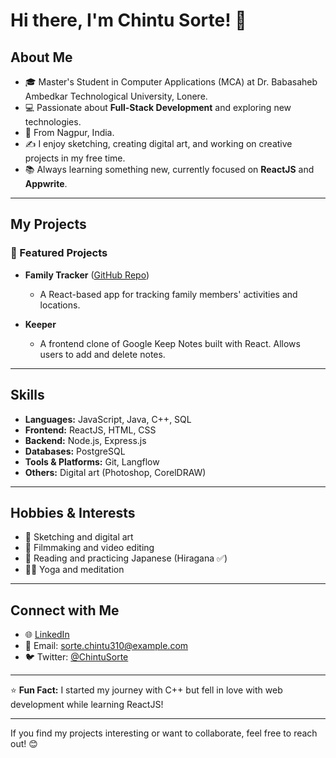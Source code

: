 # Hi there, I'm Chintu Sorte! 👋

## About Me

- 🎓 Master's Student in Computer Applications (MCA) at Dr. Babasaheb Ambedkar Technological University, Lonere.
- 💻 Passionate about **Full-Stack Development** and exploring new technologies.
- 📍 From Nagpur, India.
- ✍️ I enjoy sketching, creating digital art, and working on creative projects in my free time.
- 📚 Always learning something new, currently focused on **ReactJS** and **Appwrite**.

---

## My Projects

### 🌟 Featured Projects

- **Family Tracker** ([GitHub Repo](https://github.com/sortechintu310/familytracker))
  - A React-based app for tracking family members' activities and locations.

- **Keeper**
  - A frontend clone of Google Keep Notes built with React. Allows users to add and delete notes.

---

## Skills

- **Languages:** JavaScript, Java, C++, SQL
- **Frontend:** ReactJS, HTML, CSS
- **Backend:** Node.js, Express.js
- **Databases:** PostgreSQL
- **Tools & Platforms:** Git, Langflow
- **Others:** Digital art (Photoshop, CorelDRAW)

---

## Hobbies & Interests

- 🎨 Sketching and digital art
- 🎥 Filmmaking and video editing
- 📖 Reading and practicing Japanese (Hiragana ✅)
- 🧘‍♂️ Yoga and meditation

---

## Connect with Me

- 🌐 [LinkedIn](https://www.linkedin.com/in/chintu-sorte)
- 📧 Email: sorte.chintu310@example.com
- 🐦 Twitter: [@ChintuSorte](https://twitter.com/ChintuSorte)

---

⭐️ **Fun Fact:** I started my journey with C++ but fell in love with web development while learning ReactJS!

---

If you find my projects interesting or want to collaborate, feel free to reach out! 😊

